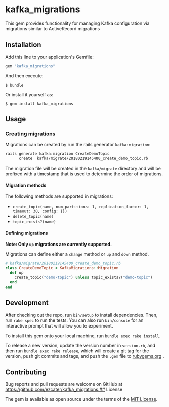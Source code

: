 # kafka_migrations

This gem provides functionality for managing Kafka configuration via migrations
similar to ActiveRecord migrations

## Installation

Add this line to your application's Gemfile:

```ruby
gem "kafka_migrations"
```

And then execute:

    $ bundle

Or install it yourself as:

    $ gem install kafka_migrations

## Usage

### Creating migrations

Migrations can be created by run the rails generator `kafka:migration`:

```bash
rails generate kafka:migration CreateDemoTopic
      create  kafka/migrate/20180219145400_create_demo_topic.rb
```

The migration file will be created in the `kafka/migrate` directory and will be
prefixed with a timestamp that is used to determine the order of migrations.

#### Migration methods

The following methods are supported in migrations:

* `create_topic(name, num_partitions: 1, replication_factor: 1, timeout: 30, config: {})`
* `delete_topic(name)`
* `topic_exists?(name)`

#### Defining migrations

**Note: Only `up` migrations are currently supported.**

Migrations can define either a `change` method or `up` and `down` method.

```ruby
# kafka/migrate/20180219145400_create_demo_topic.rb
class CreateDemoTopic < KafkaMigrations::Migration
  def up
    create_topic("demo-topic") unless topic_exists?("demo-topic")
  end 
end
```

## Development

After checking out the repo, run `bin/setup` to install dependencies. Then,
run `rake spec` to run the tests. You can also run `bin/console` for an
interactive prompt that will allow you to experiment.

To install this gem onto your local machine, run `bundle exec rake install`. 

To release a new version, update the version number in `version.rb`, and then
run `bundle exec rake release`, which will create a git tag for the version,
push git commits and tags, and push the `.gem` file to
[rubygems.org](https://rubygems.org)
.

## Contributing

Bug reports and pull requests are welcome on GitHub at
https://github.com/ezcater/kafka_migrations.## License

The gem is available as open source under the terms of the
[MIT License](http://opensource.org/licenses/MIT).

